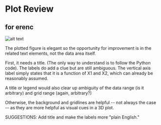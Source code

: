 Plot Review
=======

for erenc
-----------
 
![alt text](https://cloud.githubusercontent.com/assets/14367157/11415381/10fbf8a0-93d0-11e5-81d8-b992ac8170bb.png "Eren's Plot")


The plotted figure is elegant so the opportunity for improvement is in the related text elements, not the data area itself.

First, it needs a title.  (The only way to understand is to follow the Python code).  The labels do add a clue but are still ambiguous.  The vertical axis label simply states that it is a function of X1 and X2, which can already be reasonably assumed. 

A title or legend would also clear up ambiguity of the data range (is it arbitrary) and grid range (again, arbitrary?)

Otherwise, the background and gridlines are helpful -- not always the case -- as they are more helpful as visual cues in a 3D plot.

SUGGESTIONS: Add title and make the labels more "plain English."
